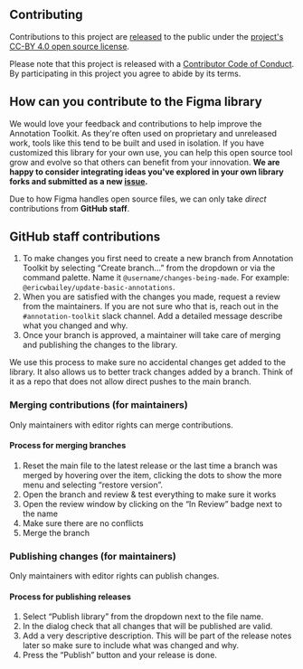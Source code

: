 ## Contributing

[fork]: https://github.com/github/annotation-toolkit/fork
[pr]: https://github.com/github/annotation-toolkit/compare

Contributions to this project are [released](https://help.github.com/articles/github-terms-of-service/#6-contributions-under-repository-license) to the public under the [project's CC-BY 4.0 open source license](./LICENSE.md).

Please note that this project is released with a [Contributor Code of Conduct](CODE_OF_CONDUCT.md). By participating in this project you agree to abide by its terms.

## How can you contribute to the Figma library

We would love your feedback and contributions to help improve the Annotation Toolkit. As they're often used on proprietary and unreleased work, tools like this tend to be built and used in isolation. If you have customized this library for your own use, you can help this open source tool grow and evolve so that others can benefit from your innovation. **We are happy to consider integrating ideas you've explored in your own library forks and submitted as a new [issue](https://github.com/github/annotation-toolkit/issues).** 

Due to how Figma handles open source files, we can only take _direct_ contributions from **GitHub staff**.

## GitHub staff contributions

1. To make changes you first need to create a new branch from Annotation Toolkit by selecting “Create branch...” from the dropdown or via the command palette. Name it `@username/changes-being-made`. For example: `@ericwbailey/update-basic-annotations`.
2. When you are satisfied with the changes you made, request a review from the maintainers. If you are not sure who that is, reach out in the `#annotation-toolkit` slack channel. Add a detailed message describe what you changed and why.
3. Once your branch is approved, a maintainer will take care of merging and publishing the changes to the library.

We use this process to make sure no accidental changes get added to the library. It also allows us to better track changes added by a branch. Think of it as a repo that does not allow direct pushes to the main branch.

### Merging contributions (for maintainers)
Only maintainers with editor rights can merge contributions.

#### Process for merging branches
1. Reset the main file to the latest release or the last time a branch was merged by hovering over the item, clicking the dots to show the more menu and selecting “restore version”.
2. Open the branch and review & test everything to make sure it works
3. Open the review window by clicking on the “In Review” badge next to the name
4. Make sure there are no conflicts
5. Merge the branch

### Publishing changes (for maintainers)
Only maintainers with editor rights can publish changes.

#### Process for publishing releases
1. Select “Publish library” from the dropdown next to the file name.
2. In the dialog check that all changes that will be published are valid.
3. Add a very descriptive description. This will be part of the release notes later so make sure to include what was changed and why.
4. Press the “Publish” button and your release is done.

